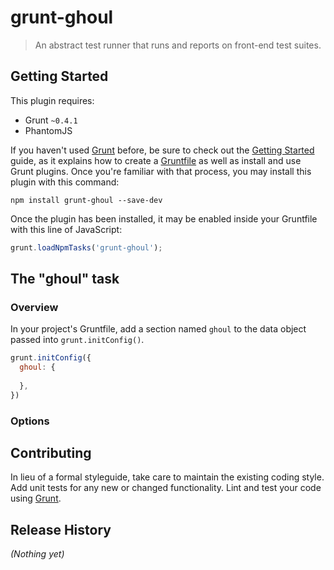 # grunt-ghoul

> An abstract test runner that runs and reports on front-end test suites.

## Getting Started
This plugin requires:
- Grunt `~0.4.1`
- PhantomJS

If you haven't used [Grunt](http://gruntjs.com/) before, be sure to check out the [Getting Started](http://gruntjs.com/getting-started) guide, as it explains how to create a [Gruntfile](http://gruntjs.com/sample-gruntfile) as well as install and use Grunt plugins. Once you're familiar with that process, you may install this plugin with this command:

```shell
npm install grunt-ghoul --save-dev
```

Once the plugin has been installed, it may be enabled inside your Gruntfile with this line of JavaScript:

```js
grunt.loadNpmTasks('grunt-ghoul');
```

## The "ghoul" task

### Overview
In your project's Gruntfile, add a section named `ghoul` to the data object passed into `grunt.initConfig()`.

```js
grunt.initConfig({
  ghoul: {
    
  },
})
```

### Options

## Contributing
In lieu of a formal styleguide, take care to maintain the existing coding style. Add unit tests for any new or changed functionality. Lint and test your code using [Grunt](http://gruntjs.com/).

## Release History
_(Nothing yet)_
